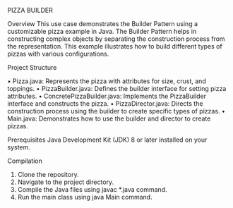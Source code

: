 PIZZA BUILDER 

Overview
This use case demonstrates the Builder Pattern using a customizable pizza example in Java. The Builder Pattern helps in constructing complex objects by separating the construction process from the representation. This example illustrates how to build different types of pizzas with various configurations.

Project Structure

•	Pizza.java:  Represents the pizza with attributes for size, crust, and toppings.
•	PizzaBuilder.java: Defines the builder interface for setting pizza attributes.
•	ConcretePizzaBuilder.java: Implements the PizzaBuilder interface and constructs the pizza.
•	PizzaDirector.java: Directs the construction process using the builder to create specific types of pizzas.
•	Main.java: Demonstrates how to use the builder and director to create pizzas.

Prerequisites
Java Development Kit (JDK) 8 or later installed on your system.

Compilation
1.	Clone the repository.
2.	Navigate to the project directory.
3.	Compile the Java files using javac *.java command.
4.	Run the main class using java Main command.

